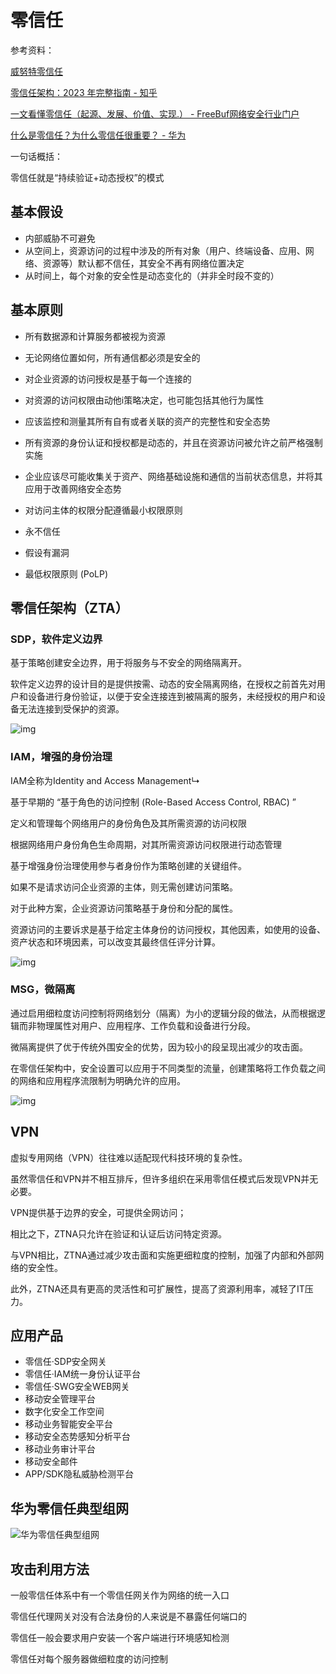 # 零信任

参考资料：

[威努特零信任](https://mp.weixin.qq.com/s/0jXQcKymQtTTWAH53-aitQ)

[零信任架构：2023 年完整指南 - 知乎](https://zhuanlan.zhihu.com/p/651517445)

[一文看懂零信任（起源、发展、价值、实现.） - FreeBuf网络安全行业门户](https://www.freebuf.com/articles/network/263459.html)

[什么是零信任？为什么零信任很重要？ - 华为](https://info.support.huawei.com/info-finder/encyclopedia/zh/零信任.html)





一句话概括：

零信任就是“持续验证+动态授权”的模式



## 基本假设

- 内部威胁不可避免
- 从空间上，资源访问的过程中涉及的所有对象（用户、终端设备、应用、网络、资源等）默认都不信任，其安全不再有网络位置决定
- 从时间上，每个对象的安全性是动态变化的（并非全时段不变的）





## 基本原则

- 所有数据源和计算服务都被视为资源
- 无论网络位置如何，所有通信都必须是安全的
- 对企业资源的访问授权是基于每一个连接的
- 对资源的访问权限由动他i策略决定，也可能包括其他行为属性
- 应该监控和测量其所有自有或者关联的资产的完整性和安全态势
- 所有资源的身份认证和授权都是动态的，并且在资源访问被允许之前严格强制实施
- 企业应该尽可能收集关于资产、网络基础设施和通信的当前状态信息，并将其应用于改善网络安全态势
- 对访问主体的权限分配遵循最小权限原则



- 永不信任
- 假设有漏洞
- 最低权限原则 (PoLP)



## 零信任架构（ZTA）

### SDP，软件定义边界

基于策略创建安全边界，用于将服务与不安全的网络隔离开。

软件定义边界的设计目的是提供按需、动态的安全隔离网络，在授权之前首先对用户和设备进行身份验证，以便于安全连接连到被隔离的服务，未经授权的用户和设备无法连接到受保护的资源。

![img](../_media/1612852396_60222cac6b5f2bf7c2038.jpeg)









### IAM，增强的身份治理

IAM全称为Identity and Access Management↳

基于早期的 “基于角色的访问控制 (Role-Based Access Control, RBAC) ”

定义和管理每个网络用户的身份角色及其所需资源的访问权限

根据网络用户身份角色生命周期，对其所需资源访问权限进行动态管理



基于增强身份治理使用参与者身份作为策略创建的关键组件。

如果不是请求访问企业资源的主体，则无需创建访问策略。

对于此种方案，企业资源访问策略基于身份和分配的属性。

资源访问的主要诉求是基于给定主体身份的访问授权，其他因素，如使用的设备、资产状态和环境因素，可以改变其最终信任评分计算。



![img](../_media/1612852258_60222c22d859689761b23.jpeg)









### MSG，微隔离

通过启用细粒度访问控制将网络划分（隔离）为小的逻辑分段的做法，从而根据逻辑而非物理属性对用户、应用程序、工作负载和设备进行分段。

微隔离提供了优于传统外围安全的优势，因为较小的段呈现出减少的攻击面。

在零信任架构中，安全设置可以应用于不同类型的流量，创建策略将工作负载之间的网络和应用程序流限制为明确允许的应用。

![img](../_media/1612852320_60222c60dbfd1783b456f.jpeg)









## VPN

虚拟专用网络（VPN）往往难以适配现代科技环境的复杂性。

虽然零信任和VPN并不相互排斥，但许多组织在采用零信任模式后发现VPN并无必要。

VPN提供基于边界的安全，可提供全网访问；

相比之下，ZTNA只允许在验证和认证后访问特定资源。

与VPN相比，ZTNA通过减少攻击面和实施更细粒度的控制，加强了内部和外部网络的安全性。

此外，ZTNA还具有更高的灵活性和可扩展性，提高了资源利用率，减轻了IT压力。





## 应用产品

- 零信任·SDP安全网关
- 零信任·IAM统一身份认证平台
- 零信任·SWG安全WEB网关
- 移动安全管理平台
- 数字化安全工作空间
- 移动业务智能安全平台
- 移动安全态势感知分析平台
- 移动业务审计平台
- 移动安全邮件
- APP/SDK隐私威胁检测平台



## 华为零信任典型组网



![华为零信任典型组网](../_media/download.png)







## 攻击利用方法

一般零信任体系中有一个零信任网关作为网络的统一入口

零信任代理网关对没有合法身份的人来说是不暴露任何端口的

零信任一般会要求用户安装一个客户端进行环境感知检测

零信任对每个服务器做细粒度的访问控制
